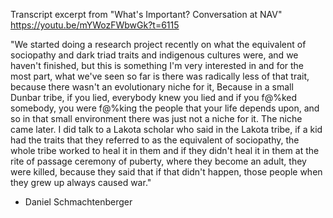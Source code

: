Transcript excerpt from "What's Important? Conversation at NAV" https://youtu.be/mYWozFWbwGk?t=6115

"We started doing a research project recently on what the equivalent of sociopathy and dark triad traits and indigenous cultures were, and we haven't finished, but this is something I'm very interested in and for the most part, what we've seen so far is there was radically less of that trait, because there wasn't an evolutionary niche for it, Because in a small Dunbar tribe, if you lied, everybody knew you lied and if you f@%ked somebody, you were f@%king the people that your life depends upon, and so in that small environment there was just not a niche for it. The niche came later. I did talk to a Lakota scholar who said in the Lakota tribe, if a kid had the traits that they referred to as the equivalent of sociopathy, the whole tribe worked to heal it in them and if they didn't heal it in them at the rite of passage ceremony of puberty, where they become an adult, they were killed, because they said that if that didn't happen, those people when they grew up always caused war."

- Daniel Schmachtenberger
